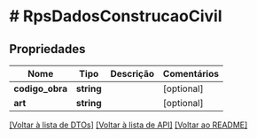 # # RpsDadosConstrucaoCivil

## Propriedades

Nome | Tipo | Descrição | Comentários
------------ | ------------- | ------------- | -------------
**codigo_obra** | **string** |  | [optional]
**art** | **string** |  | [optional]

[[Voltar à lista de DTOs]](../../README.md#models) [[Voltar à lista de API]](../../README.md#endpoints) [[Voltar ao README]](../../README.md)

